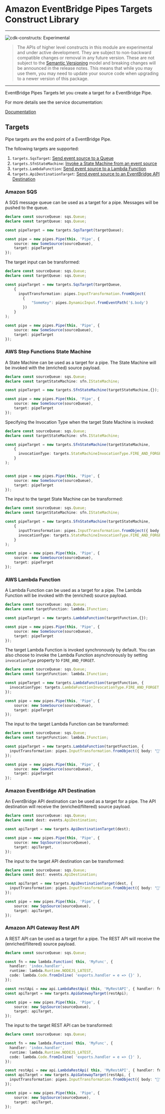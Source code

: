 # Amazon EventBridge Pipes Targets Construct Library

<!--BEGIN STABILITY BANNER-->

---

![cdk-constructs: Experimental](https://img.shields.io/badge/cdk--constructs-experimental-important.svg?style=for-the-badge)

> The APIs of higher level constructs in this module are experimental and under active development.
> They are subject to non-backward compatible changes or removal in any future version. These are
> not subject to the [Semantic Versioning](https://semver.org/) model and breaking changes will be
> announced in the release notes. This means that while you may use them, you may need to update
> your source code when upgrading to a newer version of this package.

---

<!--END STABILITY BANNER-->


EventBridge Pipes Targets let you create a target for a EventBridge Pipe.

For more details see the service documentation:

[Documentation](https://docs.aws.amazon.com/eventbridge/latest/userguide/eb-pipes-event-target.html)

## Targets

Pipe targets are the end point of a EventBridge Pipe.

The following targets are supported:

1. `targets.SqsTarget`: [Send event source to a Queue](#amazon-sqs)
2. `targets.SfnStateMachine`: [Invoke a State Machine from an event source](#aws-step-functions-state-machine)
3. `targets.LambdaFunction`: [Send event source to a Lambda Function](#aws-lambda-function)
4. `targets.ApiDestinationTarget`: [Send event source to an EventBridge API Destination](#amazon-eventbridge-api-destination)

### Amazon SQS

A SQS message queue can be used as a target for a pipe. Messages will be pushed to the queue.

```ts
declare const sourceQueue: sqs.Queue;
declare const targetQueue: sqs.Queue;

const pipeTarget = new targets.SqsTarget(targetQueue);

const pipe = new pipes.Pipe(this, 'Pipe', {
    source: new SomeSource(sourceQueue),
    target: pipeTarget
});
```

The target input can be transformed:

```ts
declare const sourceQueue: sqs.Queue;
declare const targetQueue: sqs.Queue;

const pipeTarget = new targets.SqsTarget(targetQueue,
    {
      inputTransformation: pipes.InputTransformation.fromObject( 
        { 
            "SomeKey": pipes.DynamicInput.fromEventPath('$.body')
        })
    }
);

const pipe = new pipes.Pipe(this, 'Pipe', {
    source: new SomeSource(sourceQueue),
    target: pipeTarget
});
```

### AWS Step Functions State Machine

A State Machine can be used as a target for a pipe. The State Machine will be invoked with the (enriched) source payload.

```ts
declare const sourceQueue: sqs.Queue;
declare const targetStateMachine: sfn.IStateMachine;

const pipeTarget = new targets.SfnStateMachine(targetStateMachine,{});

const pipe = new pipes.Pipe(this, 'Pipe', {
    source: new SomeSource(sourceQueue),
    target: pipeTarget
});
```

Specifying the Invocation Type when the target State Machine is invoked:

```ts
declare const sourceQueue: sqs.Queue;
declare const targetStateMachine: sfn.IStateMachine;

const pipeTarget = new targets.SfnStateMachine(targetStateMachine,
    {
      invocationType: targets.StateMachineInvocationType.FIRE_AND_FORGET,
    }
);


const pipe = new pipes.Pipe(this, 'Pipe', {
    source: new SomeSource(sourceQueue),
    target: pipeTarget
});
```

The input to the target State Machine can be transformed:

```ts
declare const sourceQueue: sqs.Queue;
declare const targetStateMachine: sfn.IStateMachine;

const pipeTarget = new targets.SfnStateMachine(targetStateMachine,
    {
      inputTransformation: pipes.InputTransformation.fromObject({ body: '<$.body>' }),
      invocationType: targets.StateMachineInvocationType.FIRE_AND_FORGET,
    }
);

const pipe = new pipes.Pipe(this, 'Pipe', {
    source: new SomeSource(sourceQueue),
    target: pipeTarget
});
```

### AWS Lambda Function

A Lambda Function can be used as a target for a pipe. The Lambda Function will be invoked with the (enriched) source payload.

```ts
declare const sourceQueue: sqs.Queue;
declare const targetFunction: lambda.IFunction;

const pipeTarget = new targets.LambdaFunction(targetFunction,{});

const pipe = new pipes.Pipe(this, 'Pipe', {
    source: new SomeSource(sourceQueue),
    target: pipeTarget
});
```

The target Lambda Function is invoked synchronously by default. You can also choose to invoke the Lambda Function asynchronously by setting `invocationType` property to `FIRE_AND_FORGET`.

```ts
declare const sourceQueue: sqs.Queue;
declare const targetFunction: lambda.IFunction;

const pipeTarget = new targets.LambdaFunction(targetFunction, {
  invocationType: targets.LambdaFunctionInvocationType.FIRE_AND_FORGET,
});

const pipe = new pipes.Pipe(this, 'Pipe', {
    source: new SomeSource(sourceQueue),
    target: pipeTarget
});
```

The input to the target Lambda Function can be transformed:

```ts
declare const sourceQueue: sqs.Queue;
declare const targetFunction: lambda.IFunction;

const pipeTarget = new targets.LambdaFunction(targetFunction, {
  inputTransformation: pipes.InputTransformation.fromObject({ body: "👀" }),
});

const pipe = new pipes.Pipe(this, 'Pipe', {
    source: new SomeSource(sourceQueue),
    target: pipeTarget
});
```

### Amazon EventBridge API Destination

An EventBridge API destination can be used as a target for a pipe. 
The API destination will receive the (enriched/filtered) source payload.

```ts
declare const sourceQueue: sqs.Queue;
declare const dest: events.ApiDestination;

const apiTarget = new targets.ApiDestinationTarget(dest);

const pipe = new pipes.Pipe(this, 'Pipe', {
    source: new SqsSource(sourceQueue),
    target: apiTarget,
});
```

The input to the target API destination can be transformed:

```ts
declare const sourceQueue: sqs.Queue;
declare const dest: events.ApiDestination;

const apiTarget = new targets.ApiDestinationTarget(dest, {
  inputTransformation: pipes.InputTransformation.fromObject({ body: "👀" }),
});

const pipe = new pipes.Pipe(this, 'Pipe', {
    source: new SqsSource(sourceQueue),
    target: apiTarget,
});
```

### Amazon API Gateway Rest API

A REST API can be used as a target for a pipe. 
The REST API will receive the (enriched/filtered) source payload.

```ts
declare const sourceQueue: sqs.Queue;

const fn = new lambda.Function( this, 'MyFunc', {
  handler: 'index.handler',
  runtime: lambda.Runtime.NODEJS_LATEST,
  code: lambda.Code.fromInline( 'exports.handler = e => {}' ),
});

const restApi = new api.LambdaRestApi( this, 'MyRestAPI', { handler: fn } );
const apiTarget = new targets.ApiGatewayTarget(restApi);

const pipe = new pipes.Pipe(this, 'Pipe', {
    source: new SqsSource(sourceQueue),
    target: apiTarget,
});
```

The input to the target REST API can be transformed:

```ts
declare const sourceQueue: sqs.Queue;

const fn = new lambda.Function( this, 'MyFunc', {
  handler: 'index.handler',
  runtime: lambda.Runtime.NODEJS_LATEST,
  code: lambda.Code.fromInline( 'exports.handler = e => {}' ),
});

const restApi = new api.LambdaRestApi( this, 'MyRestAPI', { handler: fn } );
const apiTarget = new targets.ApiGatewayTarget(restApi, {
  inputTransformation: pipes.InputTransformation.fromObject({ body: "👀" }),
});

const pipe = new pipes.Pipe(this, 'Pipe', {
    source: new SqsSource(sourceQueue),
    target: apiTarget,
});
```
